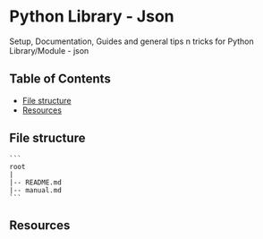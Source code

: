 # Python Library - Json

Setup, Documentation, Guides and general tips n tricks for Python Library/Module - json

## Table of Contents
* [File structure](#file-structure)
* [Resources](#resources)

## File structure

	```
	root
	|
	|-- README.md
	|-- manual.md
	```

## Resources

